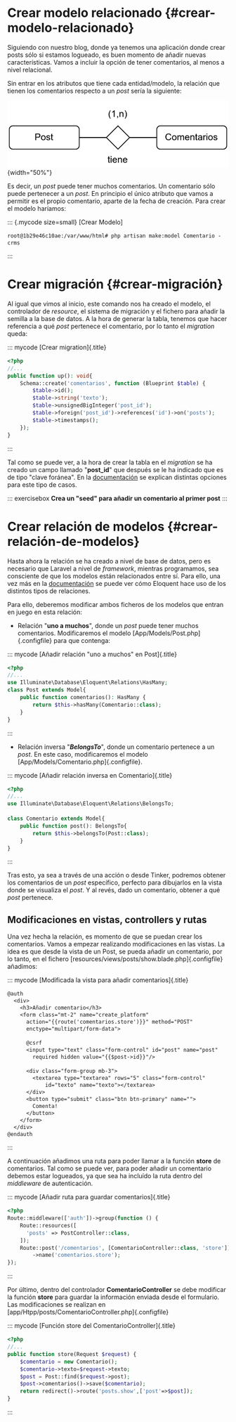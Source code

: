 

# Crear modelo relacionado {#crear-modelo-relacionado}

Siguiendo con nuestro blog, donde ya tenemos una aplicación donde crear posts sólo si estamos logueado, es buen momento de añadir nuevas características. Vamos a incluir la opción de tener comentarios, al menos a nivel relacional.

Sin entrar en los atributos que tiene cada entidad/modelo, la relación que tienen los comentarios respecto a un *post* sería la siguiente:

![](img/laravel/e-r.png){width="50%"}

Es decir, un *post* puede tener muchos comentarios. Un comentario sólo puede pertenecer a un *post*. En principio el único atributo que vamos a permitir es el propio comentario, aparte de la fecha de creación. Para crear el modelo haríamos:

::: {.mycode size=small}
[Crear Modelo]
```console
root@1b29e46c10ae:/var/www/html# php artisan make:model Comentario -crms
```
:::

# Crear migración {#crear-migración}

Al igual que vimos al inicio, este comando nos ha creado el modelo, el controlador de *resource*, el sistema de migración y el fichero para añadir la semilla a la base de datos. A la hora de generar la tabla, tenemos que hacer referencia a qué *post* pertenece el comentario, por lo tanto el *migration* queda:

::: mycode
[Crear migration]{.title}
``` php
<?php
//...
public function up(): void{
    Schema::create('comentarios', function (Blueprint $table) {
        $table->id();
        $table->string('texto');
        $table->unsignedBigInteger('post_id');
        $table->foreign('post_id')->references('id')->on('posts');
        $table->timestamps();
    });
}
```
:::

Tal como se puede ver, a la hora de crear la tabla en el *migration* se ha creado un campo llamado "**post_id**" que después se le ha indicado que es de tipo "clave foránea". En la [documentación](https://laravel.com/docs/11.x/migrations#foreign-key-constraints) se explican distintas opciones para este tipo de casos.

::: exercisebox
**Crea un "seed" para añadir un comentario al primer post**
:::

# Crear relación de modelos {#crear-relación-de-modelos}

Hasta ahora la relación se ha creado a nivel de base de datos, pero es necesario que Laravel a nivel de *framework*, mientras programamos, sea consciente de que los modelos están relacionados entre sí. Para ello, una vez más en la [documentación](https://laravel.com/docs/11.x/eloquent-relationships#one-to-many) se puede ver cómo Eloquent hace uso de los distintos tipos de relaciones.

Para ello, deberemos modificar ambos ficheros de los modelos que entran en juego en esta relación:

-   Relación "**uno a muchos**", donde un *post* puede tener muchos comentarios. Modificaremos el modelo [App/Models/Post.php]{.configfile} para que contenga:

::: mycode
[Añadir relación "uno a muchos" en Post]{.title}
``` php
<?php
//...
use Illuminate\Database\Eloquent\Relations\HasMany;
class Post extends Model{
    public function comentarios(): HasMany {
        return $this->hasMany(Comentario::class);
    }
}
```
:::

-   Relación inversa "***BelongsTo***", donde un comentario pertenece a un *post*. En este caso, modificaremos el modelo [App/Models/Comentario.php]{.configfile}.

::: mycode
[Añadir relación inversa en Comentario]{.title}
```php
<?php
//...
use Illuminate\Database\Eloquent\Relations\BelongsTo;

class Comentario extends Model{
    public function post(): BelongsTo{
        return $this->belongsTo(Post::class);
    }
}
```
:::

Tras esto, ya sea a través de una acción o desde Tinker, podremos obtener los comentarios de un *post* específico, perfecto para dibujarlos en la vista donde se visualiza el *post*. Y al revés, dado un comentario, obtener a qué *post* pertenece.



## Modificaciones en vistas, controllers y rutas

Una vez hecha la relación, es momento de que se puedan crear los comentarios. Vamos a empezar realizando modificaciones en las vistas. La idea es que desde la vista de un Post, se pueda añadir un comentario, por lo tanto, en el fichero [resources/views/posts/show.blade.php]{.configfile} añadimos:


::: mycode
[Modificada la vista para añadir comentarios]{.title}
```html+smarty
@auth
  <div>
    <h3>Añadir comentario</h3>
    <form class="mt-2" name="create_platform"
      action="{{route('comentarios.store')}}" method="POST" 
      enctype="multipart/form-data">
      
      @csrf
      <input type="text" class="form-control" id="post" name="post" 
        required hidden value="{{$post->id}}"/>

      <div class="form-group mb-3">
        <textarea type="textarea" rows="5" class="form-control" 
            id="texto" name="texto"></textarea>
      </div>
      <button type="submit" class="btn btn-primary" name="">
        Comenta!
      </button>
    </form>
  </div>
@endauth
```
:::


A continuación añadimos una ruta para poder llamar a la función **store** de comentarios. Tal como se puede ver, para poder añadir un comentario debemos estar logueados, ya que sea ha incluído la ruta dentro del *middleware* de autenticación.


::: mycode
[Añadir ruta para guardar comentarios]{.title}
```php
<?php
Route::middleware(['auth'])->group(function () {
    Route::resources([
      'posts' => PostController::class,
    ]);
    Route::post('/comentarios', [ComentarioController::class, 'store'])
        ->name('comentarios.store');
});
```
:::


Por último, dentro del controlador **ComentarioController** se debe modificar la función **store** para guardar la información enviada desde el formulario. Las modificaciones se realizan en [app/Htpp/posts/ComentarioController.php]{.configfile}


::: mycode
[Función store del ComentarioController]{.title}
```php
<?php
//...
public function store(Request $request) {
    $comentario = new Comentario();
    $comentario->texto=$request->texto;
    $post = Post::find($request->post);
    $post->comentarios()->save($comentario);
    return redirect()->route('posts.show',['post'=>$post]);
}
```
:::


